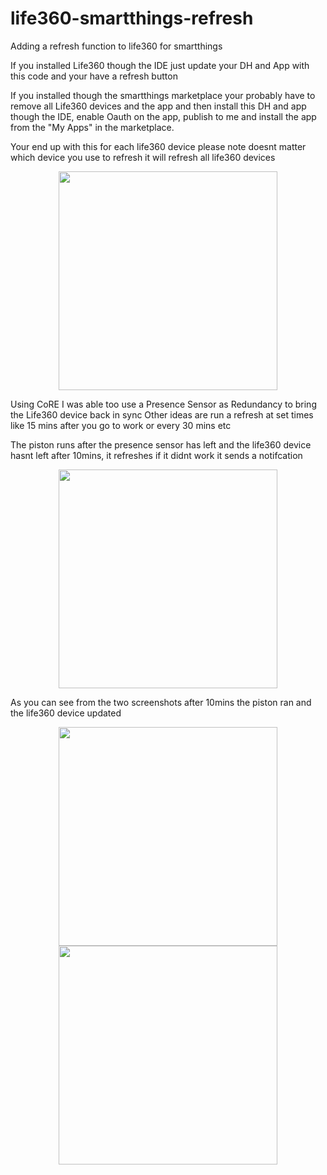 # life360-smartthings-refresh
Adding a refresh function to life360 for smartthings

If you installed Life360 though the IDE just update your DH and App with this code and your have a refresh button

If you installed though the smartthings marketplace your probably have to remove all Life360 devices and the app and then install this DH and app though the IDE, enable Oauth on the app, publish to me and install the app from the "My Apps" in the marketplace.

Your end up with this for each life360 device please note doesnt matter which device you use to refresh it will refresh all life360 devices
<p align="center">
  <img src="https://raw.githubusercontent.com/tmleafs/life360-smartthings-refresh/master/images/device.png" width="350"/>
</p>

Using CoRE I was able too use a Presence Sensor as Redundancy to bring the Life360 device back in sync
Other ideas are run a refresh at set times like 15 mins after you go to work or every 30 mins etc
  
The piston runs after the presence sensor has left and the life360 device hasnt left after 10mins, it refreshes if it didnt work it sends a notifcation
<p align="center">
  <img src="https://raw.githubusercontent.com/tmleafs/life360-smartthings-refresh/master/images/core.jpg" width="350"/>
</p>

As you can see from the two screenshots after 10mins the piston ran and the life360 device updated

<p align="center">
  <img src="https://raw.githubusercontent.com/tmleafs/life360-smartthings-refresh/master/images/sensor.png" width="350"/>
  <img src="https://raw.githubusercontent.com/tmleafs/life360-smartthings-refresh/master/images/mobile.png" width="350"/>
</p>

